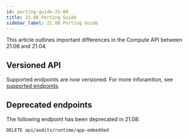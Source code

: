 ```yaml
---
id: porting-guide-21-08
title: 21.08 Porting Guide
sidebar_label: 21.08 Porting Guide
---
```


This article outlines important differences in the Compute API between 21.08 and 21.04.

## Versioned API

Supported endpoints are now versioned.
For more inforamtion, see [supported endpoints](/prisma-cloud/api/cwpp/stable-endpoints/).

## Deprecated endpoints

The following endpoint has been deprecated in 21.08:

`DELETE api/audits/runtime/app-embedded`
